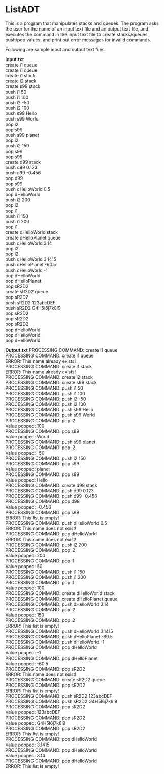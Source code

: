 # ListADT
This is a program that manipulates stacks and queues. The program asks the user for the name of an input text file and an output text file, and executes the command in the input text file to create stacks/queues, push/pop values, and print out error messages for invalid commands.

Following are sample input and output text files.

<Strong>Input.txt</Strong><br>
create i1 queue<br>
create i1 queue<br>
create i1 stack<br>
create i2 stack<br>
create s99 stack<br>
push i1 50<br>
push i1 100<br>
push i2 -50<br>
push i2 100<br>
push s99 Hello<br>
push s99 World<br>
pop i2<br>
pop s99<br>
push s99 planet<br>
pop i2<br>
push i2 150<br>
pop s99<br>
pop s99<br>
create d99 stack<br>
push d99 0.123<br>
push d99 -0.456<br>
pop d99<br>
pop s99<br>
push dHelloWorld 0.5<br>
pop dHelloWorld<br>
push i2 200<br>
pop i2<br>
pop i1<br>
push i1 150<br>
push i1 200<br>
pop i1<br>
create dHelloWorld stack<br>
create dHelloPlanet queue<br>
push dHelloWorld 3.14<br>
pop i2<br>
pop i2<br>
push dHelloWorld 3.1415<br>
push dHelloPlanet -60.5<br>
push dHelloWorld -1<br>
pop dHelloWorld<br>
pop dHelloPlanet<br>
pop sR2D2<br>
create sR2D2 queue<br>
pop sR2D2<br>
push sR2D2 123abcDEF<br>
push sR2D2 G4H5I6j7k8l9<br>
pop sR2D2<br>
pop sR2D2<br>
pop sR2D2<br>
pop dHelloWorld<br>
pop dHelloWorld<br>
pop dHelloWorld<br>

<strong>Output.txt</strong>
PROCESSING COMMAND: create i1 queue<br>
PROCESSING COMMAND: create i1 queue<br>
ERROR: This name already exists!<br>
PROCESSING COMMAND: create i1 stack<br>
ERROR: This name already exists!<br>
PROCESSING COMMAND: create i2 stack<br>
PROCESSING COMMAND: create s99 stack<br>
PROCESSING COMMAND: push i1 50<br>
PROCESSING COMMAND: push i1 100<br>
PROCESSING COMMAND: push i2 -50<br>
PROCESSING COMMAND: push i2 100<br>
PROCESSING COMMAND: push s99 Hello<br>
PROCESSING COMMAND: push s99 World<br>
PROCESSING COMMAND: pop i2<br>
Value popped: 100<br>
PROCESSING COMMAND: pop s99<br>
Value popped: World<br>
PROCESSING COMMAND: push s99 planet<br>
PROCESSING COMMAND: pop i2<br>
Value popped: -50<br>
PROCESSING COMMAND: push i2 150<br>
PROCESSING COMMAND: pop s99<br>
Value popped: planet<br>
PROCESSING COMMAND: pop s99<br>
Value popped: Hello<br>
PROCESSING COMMAND: create d99 stack<br>
PROCESSING COMMAND: push d99 0.123<br>
PROCESSING COMMAND: push d99 -0.456<br>
PROCESSING COMMAND: pop d99<br>
Value popped: -0.456<br>
PROCESSING COMMAND: pop s99<br>
ERROR: This list is empty!<br>
PROCESSING COMMAND: push dHelloWorld 0.5<br>
ERROR: This name does not exist!<br>
PROCESSING COMMAND: pop dHelloWorld<br>
ERROR: This name does not exist!<br>
PROCESSING COMMAND: push i2 200<br>
PROCESSING COMMAND: pop i2<br>
Value popped: 200<br>
PROCESSING COMMAND: pop i1<br>
Value popped: 50<br>
PROCESSING COMMAND: push i1 150<br>
PROCESSING COMMAND: push i1 200<br>
PROCESSING COMMAND: pop i1<br>
Value popped: 100<br>
PROCESSING COMMAND: create dHelloWorld stack<br>
PROCESSING COMMAND: create dHelloPlanet queue<br>
PROCESSING COMMAND: push dHelloWorld 3.14<br>
PROCESSING COMMAND: pop i2<br>
Value popped: 150<br>
PROCESSING COMMAND: pop i2<br>
ERROR: This list is empty!<br>
PROCESSING COMMAND: push dHelloWorld 3.1415<br>
PROCESSING COMMAND: push dHelloPlanet -60.5<br>
PROCESSING COMMAND: push dHelloWorld -1<br>
PROCESSING COMMAND: pop dHelloWorld<br>
Value popped: -1<br>
PROCESSING COMMAND: pop dHelloPlanet<br>
Value popped: -60.5<br>
PROCESSING COMMAND: pop sR2D2<br>
ERROR: This name does not exist!<br>
PROCESSING COMMAND: create sR2D2 queue<br>
PROCESSING COMMAND: pop sR2D2<br>
ERROR: This list is empty!<br>
PROCESSING COMMAND: push sR2D2 123abcDEF<br>
PROCESSING COMMAND: push sR2D2 G4H5I6j7k8l9<br>
PROCESSING COMMAND: pop sR2D2<br>
Value popped: 123abcDEF<br>
PROCESSING COMMAND: pop sR2D2<br>
Value popped: G4H5I6j7k8l9<br>
PROCESSING COMMAND: pop sR2D2<br>
ERROR: This list is empty!<br>
PROCESSING COMMAND: pop dHelloWorld<br>
Value popped: 3.1415<br>
PROCESSING COMMAND: pop dHelloWorld<br>
Value popped: 3.14<br>
PROCESSING COMMAND: pop dHelloWorld<br>
ERROR: This list is empty!<br>
